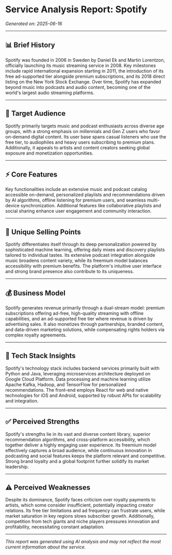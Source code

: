 # Service Analysis Report: Spotify

*Generated on: 2025-06-16*

---

## 📊 Brief History

Spotify was founded in 2006 in Sweden by Daniel Ek and Martin Lorentzon, officially launching its music streaming service in 2008. Key milestones include rapid international expansion starting in 2011, the introduction of its free ad-supported tier alongside premium subscriptions, and its 2018 direct listing on the New York Stock Exchange. Over time, Spotify has expanded beyond music into podcasts and audio content, becoming one of the world's largest audio streaming platforms.

---

## 🎯 Target Audience

Spotify primarily targets music and podcast enthusiasts across diverse age groups, with a strong emphasis on millennials and Gen Z users who favor on-demand digital content. Its user base spans casual listeners who use the free tier, to audiophiles and heavy users subscribing to premium plans. Additionally, it appeals to artists and content creators seeking global exposure and monetization opportunities.

---

## ⚡ Core Features

Key functionalities include an extensive music and podcast catalog accessible on-demand, personalized playlists and recommendations driven by AI algorithms, offline listening for premium users, and seamless multi-device synchronization. Additional features like collaborative playlists and social sharing enhance user engagement and community interaction.

---

## 🌟 Unique Selling Points

Spotify differentiates itself through its deep personalization powered by sophisticated machine learning, offering daily mixes and discovery playlists tailored to individual tastes. Its extensive podcast integration alongside music broadens content variety, while its freemium model balances accessibility with premium benefits. The platform's intuitive user interface and strong brand presence also contribute to its uniqueness.

---

## 💰 Business Model

Spotify generates revenue primarily through a dual-stream model: premium subscriptions offering ad-free, high-quality streaming with offline capabilities, and an ad-supported free tier where revenue is driven by advertising sales. It also monetizes through partnerships, branded content, and data-driven marketing solutions, while compensating rights holders via complex royalty agreements.

---

## 🔧 Tech Stack Insights

Spotify's technology stack includes backend services primarily built with Python and Java, leveraging microservices architecture deployed on Google Cloud Platform. Data processing and machine learning utilize Apache Kafka, Hadoop, and TensorFlow for personalized recommendations. The front-end employs React for web and native technologies for iOS and Android, supported by robust APIs for scalability and integration.

---

## ✅ Perceived Strengths

Spotify's strengths lie in its vast and diverse content library, superior recommendation algorithms, and cross-platform accessibility, which together deliver a highly engaging user experience. Its freemium model effectively captures a broad audience, while continuous innovation in podcasting and social features keeps the platform relevant and competitive. Strong brand loyalty and a global footprint further solidify its market leadership.

---

## ⚠️ Perceived Weaknesses

Despite its dominance, Spotify faces criticism over royalty payments to artists, which some consider insufficient, potentially impacting creator relations. Its free tier limitations and ad frequency can frustrate users, while market saturation in key regions slows subscriber growth. Additionally, competition from tech giants and niche players pressures innovation and profitability, necessitating constant adaptation.

---

*This report was generated using AI analysis and may not reflect the most current information about the service.*
